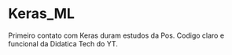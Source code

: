 # Keras_ML
Primeiro contato com Keras duram estudos da Pos.
Codigo claro e funcional da Didatica Tech do YT.
